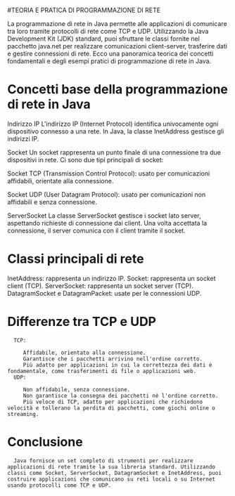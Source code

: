 #TEORIA E PRATICA DI PROGRAMMAZIONE DI RETE

La programmazione di rete in Java permette alle applicazioni di comunicare tra loro tramite protocolli di rete come TCP e UDP. 
Utilizzando la Java Development Kit (JDK) standard, puoi sfruttare le classi fornite nel pacchetto java.net per realizzare comunicazioni client-server, trasferire dati e gestire connessioni di rete. Ecco una panoramica teorica dei concetti fondamentali e degli esempi pratici di programmazione di rete in Java.

# Concetti base della programmazione di rete in Java
   Indirizzo IP
   L'indirizzo IP (Internet Protocol) identifica univocamente ogni dispositivo connesso a una rete. In Java, la classe InetAddress gestisce gli indirizzi IP.

Socket
Un socket rappresenta un punto finale di una connessione tra due dispositivi in rete. Ci sono due tipi principali di socket:

Socket TCP (Transmission Control Protocol): usato per comunicazioni affidabili, orientate alla connessione.

Socket UDP (User Datagram Protocol): usato per comunicazioni non affidabili e senza connessione.

ServerSocket
La classe ServerSocket gestisce i socket lato server, aspettando richieste di connessione dai client. Una volta accettata la connessione, il server comunica con il client tramite il socket.

# Classi principali di rete
   InetAddress: rappresenta un indirizzo IP.
   Socket: rappresenta un socket client (TCP).
   ServerSocket: rappresenta un socket server (TCP).
   DatagramSocket e DatagramPacket: usate per le connessioni UDP.


#   Differenze tra TCP e UDP
      TCP:
   
         Affidabile, orientato alla connessione.
         Garantisce che i pacchetti arrivino nell'ordine corretto.
         Più adatto per applicazioni in cui la correttezza dei dati è fondamentale, come trasferimenti di file o applicazioni web.
      UDP:

         Non affidabile, senza connessione.
         Non garantisce la consegna dei pacchetti né l'ordine corretto.
         Più veloce di TCP, adatto per applicazioni che richiedono velocità e tollerano la perdita di pacchetti, come giochi online o streaming.

# Conclusione
      Java fornisce un set completo di strumenti per realizzare applicazioni di rete tramite la sua libreria standard. Utilizzando classi come Socket, ServerSocket, DatagramSocket e InetAddress, puoi costruire applicazioni che comunicano su reti locali o su Internet usando protocolli come TCP e UDP.